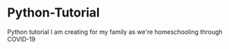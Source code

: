 # Python-Tutorial
Python tutorial I am creating for my family as we're homeschooling through COVID-19
